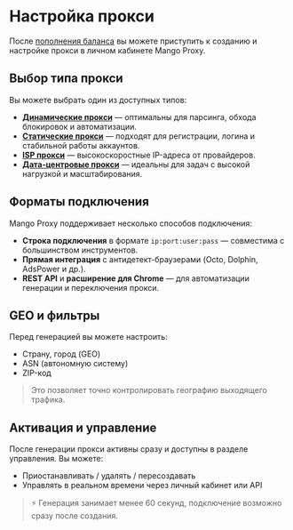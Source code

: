 # Настройка прокси

После [пополнения баланса](../оплата/пополнение-счета-и-оплата.md) вы можете приступить к созданию и настройке прокси в личном кабинете Mango Proxy.

## Выбор типа прокси

Вы можете выбрать один из доступных типов:

- [**Динамические прокси**](../продукты-и-услуги/типы-прокси/что-такое-динамические-прокси.md) — оптимальны для парсинга, обхода блокировок и автоматизации.
- [**Статические прокси**](../продукты-и-услуги/типы-прокси/что-такое-статические-прокси.md) — подходят для регистрации, логина и стабильной работы аккаунтов.
- [**ISP прокси**](../продукты-и-услуги/типы-прокси/что-такое-isp-прокси.md) — высокоскоростные IP-адреса от провайдеров.
- [**Дата-центровые прокси**](../продукты-и-услуги/типы-прокси/что-такое-дата-центровые-прокси.md) — идеальны для задач с высокой нагрузкой и масштабирования.

## Форматы подключения

Mango Proxy поддерживает несколько способов подключения:

- **Строка подключения** в формате `ip:port:user:pass` — совместима с большинством инструментов.
- **Прямая интеграция** с антидетект-браузерами (Octo, Dolphin, AdsPower и др.).
- **REST API** и **расширение для Chrome** — для автоматизации генерации и переключения прокси.

## GEO и фильтры

Перед генерацией вы можете настроить:

- Страну, город (GEO)
- ASN (автономную систему)
- ZIP-код

> Это позволяет точно контролировать географию выходящего трафика.

## Активация и управление

После генерации прокси активны сразу и доступны в разделе управления. Вы можете:

- Приостанавливать / удалять / пересоздавать
- Управлять в реальном времени через личный кабинет или API

> ⚡️ Генерация занимает менее 60 секунд, подключение возможно сразу после создания.
